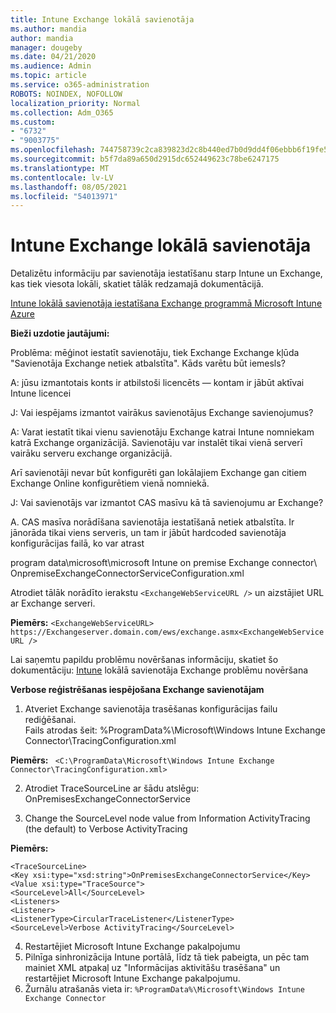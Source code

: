 ```yaml
---
title: Intune Exchange lokālā savienotāja
ms.author: mandia
author: mandia
manager: dougeby
ms.date: 04/21/2020
ms.audience: Admin
ms.topic: article
ms.service: o365-administration
ROBOTS: NOINDEX, NOFOLLOW
localization_priority: Normal
ms.collection: Adm_O365
ms.custom:
- "6732"
- "9003775"
ms.openlocfilehash: 744758739c2ca839823d2c8b440ed7b0d9dd4f06ebbb6f19fe52041a6710c4b4
ms.sourcegitcommit: b5f7da89a650d2915dc652449623c78be6247175
ms.translationtype: MT
ms.contentlocale: lv-LV
ms.lasthandoff: 08/05/2021
ms.locfileid: "54013971"
---
```

# <a name="intune-exchange-on-premise-connector"></a>Intune Exchange lokālā savienotāja

Detalizētu informāciju par savienotāja iestatīšanu starp Intune un Exchange, kas tiek viesota lokāli, skatiet tālāk redzamajā dokumentācijā.

[Intune lokālā savienotāja iestatīšana Exchange programmā Microsoft Intune Azure](https://docs.microsoft.com/intune/exchange-connector-install)

**Bieži uzdotie jautājumi:**

Problēma: mēģinot iestatīt savienotāju, tiek Exchange Exchange kļūda "Savienotāja Exchange netiek atbalstīta". Kāds varētu būt iemesls?

A: jūsu izmantotais konts ir atbilstoši licencēts — kontam ir jābūt aktīvai Intune licencei

J: Vai iespējams izmantot vairākus savienotājus Exchange savienojumus?

A: Varat iestatīt tikai vienu savienotāju Exchange katrai Intune nomniekam katrā Exchange organizācijā. Savienotāju var instalēt tikai vienā serverī vairāku serveru exchange organizācijā.

Arī savienotāji nevar būt konfigurēti gan lokālajiem Exchange gan citiem Exchange Online konfigurētiem vienā nomniekā.

J: Vai savienotājs var izmantot CAS masīvu kā tā savienojumu ar Exchange?

A. CAS masīva norādīšana savienotāja iestatīšanā netiek atbalstīta. Ir jānorāda tikai viens serveris, un tam ir jābūt hardcoded savienotāja konfigurācijas failā, ko var atrast

program data\microsoft\microsoft Intune on premise Exchange connector\ OnpremiseExchangeConnectorServiceConfiguration.xml

Atrodiet tālāk norādīto ierakstu ```<ExchangeWebServiceURL />``` un aizstājiet URL ar Exchange serveri.

**Piemērs:**
```<ExchangeWebServiceURL> https://Exchangeserver.domain.com/ews/exchange.asmx<ExchangeWebServiceURL />```

Lai saņemtu papildu problēmu novēršanas informāciju, skatiet šo dokumentāciju: [Intune](https://support.microsoft.com/help/4471887/troubleshooting-exchange-connector-in-microsoft-intune) lokālā savienotāja Exchange problēmu novēršana

**Verbose reģistrēšanas iespējošana Exchange savienotājam**

1. Atveriet Exchange savienotāja trasēšanas konfigurācijas failu rediģēšanai.  
Fails atrodas šeit: %ProgramData%\Microsoft\Windows Intune Exchange Connector\TracingConfiguration.xml  

**Piemērs:**
``` <C:\ProgramData\Microsoft\Windows Intune Exchange Connector\TracingConfiguration.xml>```
  
2. Atrodiet TraceSourceLine ar šādu atslēgu: OnPremisesExchangeConnectorService  
  
3. Change the SourceLevel node value from Information ActivityTracing (the default) to Verbose ActivityTracing  

**Piemērs:**
```
<TraceSourceLine>  
<Key xsi:type="xsd:string">OnPremisesExchangeConnectorService</Key>  
<Value xsi:type="TraceSource">  
<SourceLevel>All</SourceLevel>  
<Listeners>  
<Listener>  
<ListenerType>CircularTraceListener</ListenerType>
<SourceLevel>Verbose ActivityTracing</SourceLevel>
```
4. Restartējiet Microsoft Intune Exchange pakalpojumu  
5. Pilnīga sinhronizācija Intune portālā, līdz tā tiek pabeigta, un pēc tam mainiet XML atpakaļ uz "Informācijas aktivitāšu trasēšana" un restartējiet Microsoft Intune Exchange pakalpojumu.  
6. Žurnālu atrašanās vieta ir: `%ProgramData%\Microsoft\Windows Intune Exchange Connector`